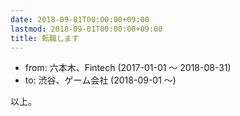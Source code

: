 ```yaml
---
date: 2018-09-01T00:00:00+09:00
lastmod: 2018-09-01T00:00:00+09:00
title: 転職します
---
```


- from: 六本木、Fintech (2017-01-01 ～ 2018-08-31)
- to: 渋谷、ゲーム会社 (2018-09-01 ～)

以上。
